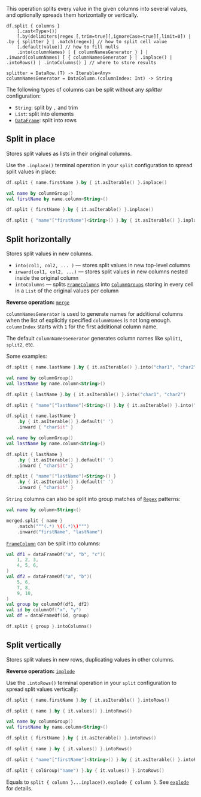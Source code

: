 [//]: # (title: split)

<!---IMPORT org.jetbrains.kotlinx.dataframe.samples.api.Modify-->

This operation splits every value in the given columns into several values,
and optionally spreads them horizontally or vertically.

```text
df.split { columns }
    [.cast<Type>()]
    [.by(delimiters|regex [,trim=true][,ignoreCase=true][,limit=0]) | .by { splitter } | .match(regex)] // how to split cell value
    [.default(value)] // how to fill nulls
    .into(columnNames) [ { columnNamesGenerator } ] | .inward(columnNames) [ { columnNamesGenerator } | .inplace() | .intoRows() | .intoColumns() ] // where to store results

splitter = DataRow.(T) -> Iterable<Any>
columnNamesGenerator = DataColumn.(columnIndex: Int) -> String
```
The following types of columns can be split without any _splitter_ configuration:
* `String`: split by `,` and trim
* `List`: split into elements
* [`DataFrame`](DataFrame.md): split into rows

## Split in place

Stores split values as lists in their original columns.

Use the `.inplace()` terminal operation in your `split` configuration to spread split values in place:

<!---FUN splitInplace-->
<tabs>
<tab title="Properties">

```kotlin
df.split { name.firstName }.by { it.asIterable() }.inplace()
```

</tab>
<tab title="Accessors">

```kotlin
val name by columnGroup()
val firstName by name.column<String>()

df.split { firstName }.by { it.asIterable() }.inplace()
```

</tab>
<tab title="Strings">

```kotlin
df.split { "name"["firstName"]<String>() }.by { it.asIterable() }.inplace()
```

</tab></tabs>
<inline-frame src="resources/org.jetbrains.kotlinx.dataframe.samples.api.Modify.splitInplace.html" width="100%"/>
<!---END-->

## Split horizontally

Stores split values in new columns.
* `into(col1, col2, ... )` — stores split values in new top-level columns
* `inward(col1, col2, ...)` — stores split values in new columns nested inside the original column
* `intoColumns` — splits [`FrameColumns`](DataColumn.md#framecolumn) into [`ColumnGroups`](DataColumn.md#columngroup) storing in every cell in a `List` of the original values per column

**Reverse operation:** [`merge`](merge.md)

`columnNamesGenerator` is used to generate names for additional columns when the list of explicitly specified `columnNames` is not long enough.
`columnIndex` starts with `1` for the first additional column name.

The default `columnNamesGenerator` generates column names like `split1`, `split2`, etc.

Some examples:

<!---FUN split-->
<tabs>
<tab title="Properties">

```kotlin
df.split { name.lastName }.by { it.asIterable() }.into("char1", "char2")
```

</tab>
<tab title="Accessors">

```kotlin
val name by columnGroup()
val lastName by name.column<String>()

df.split { lastName }.by { it.asIterable() }.into("char1", "char2")
```

</tab>
<tab title="Strings">

```kotlin
df.split { "name"["lastName"]<String>() }.by { it.asIterable() }.into("char1", "char2")
```

</tab></tabs>
<inline-frame src="resources/org.jetbrains.kotlinx.dataframe.samples.api.Modify.split.html" width="100%"/>
<!---END-->

<!---FUN split1-->
<tabs>
<tab title="Properties">

```kotlin
df.split { name.lastName }
    .by { it.asIterable() }.default(' ')
    .inward { "char$it" }
```

</tab>
<tab title="Accessors">

```kotlin
val name by columnGroup()
val lastName by name.column<String>()

df.split { lastName }
    .by { it.asIterable() }.default(' ')
    .inward { "char$it" }
```

</tab>
<tab title="Strings">

```kotlin
df.split { "name"["lastName"]<String>() }
    .by { it.asIterable() }.default(' ')
    .inward { "char$it" }
```

</tab></tabs>
<inline-frame src="resources/org.jetbrains.kotlinx.dataframe.samples.api.Modify.split1.html" width="100%"/>
<!---END-->

`String` columns can also be split into group matches of [`Regex`](https://kotlinlang.org/api/latest/jvm/stdlib/kotlin.text/-regex/) patterns:

<!---FUN splitRegex1-->

```kotlin
val name by column<String>()

merged.split { name }
    .match("""(.*) \((.*)\)""")
    .inward("firstName", "lastName")
```

<inline-frame src="resources/org.jetbrains.kotlinx.dataframe.samples.api.Modify.splitRegex1.html" width="100%"/>
<!---END-->

[`FrameColumn`](DataColumn.md#framecolumn) can be split into columns:

<!---FUN splitFrameColumn-->

```kotlin
val df1 = dataFrameOf("a", "b", "c")(
    1, 2, 3,
    4, 5, 6,
)
val df2 = dataFrameOf("a", "b")(
    5, 6,
    7, 8,
    9, 10,
)
val group by columnOf(df1, df2)
val id by columnOf("x", "y")
val df = dataFrameOf(id, group)

df.split { group }.intoColumns()
```

<!---END-->

## Split vertically

Stores split values in new rows, duplicating values in other columns.

**Reverse operation:** [`implode`](implode.md)

Use the `.intoRows()` terminal operation in your `split` configuration to spread split values vertically:

<!---FUN splitIntoRows-->
<tabs>
<tab title="Properties">

```kotlin
df.split { name.firstName }.by { it.asIterable() }.intoRows()

df.split { name }.by { it.values() }.intoRows()
```

</tab>
<tab title="Accessors">

```kotlin
val name by columnGroup()
val firstName by name.column<String>()

df.split { firstName }.by { it.asIterable() }.intoRows()

df.split { name }.by { it.values() }.intoRows()
```

</tab>
<tab title="Strings">

```kotlin
df.split { "name"["firstName"]<String>() }.by { it.asIterable() }.intoRows()

df.split { colGroup("name") }.by { it.values() }.intoRows()
```

</tab></tabs>
<inline-frame src="resources/org.jetbrains.kotlinx.dataframe.samples.api.Modify.splitIntoRows.html" width="100%"/>
<!---END-->

Equals to `split { column }...inplace().explode { column }`. See [`explode`](explode.md) for details.
